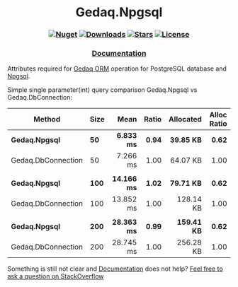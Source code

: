 <h1 align="center">
  <a>Gedaq.Npgsql</a>
</h1>

<h3 align="center">

  [![Nuget](https://img.shields.io/nuget/v/Gedaq.Npgsql?logo=Gedaq.Npgsql)](https://www.nuget.org/packages/Gedaq.Npgsql/)
  [![Downloads](https://img.shields.io/nuget/dt/Gedaq.Npgsql.svg)](https://www.nuget.org/packages/Gedaq.Npgsql/)
  [![Stars](https://img.shields.io/github/stars/SoftStoneDevelop/Gedaq.Npgsql?color=brightgreen)](https://github.com/SoftStoneDevelop/Gedaq.Npgsql/stargazers)
  [![License](https://img.shields.io/badge/license-MIT-blue.svg)](LICENSE)

</h3>

<h3 align="center">
  <a href="https://github.com/SoftStoneDevelop/Gedaq.Npgsql/tree/main/Documentation/Readme.md">Documentation</a>
</h3>

Attributes required for [Gedaq ORM](https://github.com/SoftStoneDevelop/Gedaq) operation for PostgreSQL database and [Npgsql](https://github.com/npgsql/npgsql).

Simple single parameter(int) query comparison Gedaq.Npgsql vs Gedaq.DbConnection:

|             Method | Size |      Mean | Ratio | Allocated | Alloc Ratio |
|------------------- |----- |----------:|------:|----------:|------------:|
|       **Gedaq.Npgsql** |   **50** |  **6.833 ms** |  **0.94** |  **39.85 KB** |        **0.62** |
| Gedaq.DbConnection |   50 |  7.266 ms |  1.00 | 64.07 KB |        1.00 |
|                    |      |           |       |           |             |
|       **Gedaq.Npgsql** |  **100** | **14.166 ms** |  **1.02** |  **79.71 KB** |        **0.62** |
| Gedaq.DbConnection |  100 | 13.852 ms |  1.00 | 128.14 KB |        1.00 |
|                    |      |           |       |           |             |
|       **Gedaq.Npgsql** |  **200** | **28.363 ms** |  **0.99** | **159.41 KB** |        **0.62** |
| Gedaq.DbConnection |  200 | 28.745 ms |  1.00 | 256.28 KB |        1.00 |

Something is still not clear and [Documentation](https://github.com/SoftStoneDevelop/Gedaq.Npgsql/tree/main/Documentation/Readme.md) does not help? [Feel free to ask a question on StackOverflow](https://stackoverflow.com/questions/ask?tags=gedaq,npgsql,c%23)
